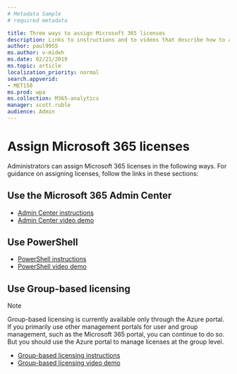 ```yaml
---
# Metadata Sample
# required metadata

title: Three ways to assign Microsoft 365 licenses
description: Links to instructions and to videos that describe how to assign licenses using the Microsoft 365 Admin Center, PowerShell, and Group-based licensing. 
author: paul9955
ms.author: v-mideh
ms.date: 02/21/2019
ms.topic: article
localization_priority: normal 
search.appverid:
- MET150
ms.prod: wpa
ms.collection: M365-analytics
manager: scott.ruble
audience: Admin
---
```


# Assign Microsoft 365 licenses

Administrators can assign Microsoft 365 licenses in the following ways. For guidance on assigning licenses, follow the links in these sections:

## Use the Microsoft 365 Admin Center

 * [Admin Center instructions](/microsoft-365/admin/add-users/add-users)
 * [Admin Center video demo](https://aka.ms/Video_AssignLicenseUsingO365AdminCenter)

## Use PowerShell

 * [PowerShell instructions](/microsoft-365/enterprise/assign-licenses-to-user-accounts-with-microsoft-365-powershell)
 * [PowerShell video demo](https://aka.ms/YouTube_AssignLicenseUsingPowerShell)

## Use Group-based licensing

> [!Note]
> Group-based licensing is currently available only through the Azure portal. If you primarily use other management portals for user and group management, such as the Microsoft 365 portal, you can continue to do so. But you should use the Azure portal to manage licenses at the group level.  

 * [Group-based licensing instructions](/azure/active-directory/enterprise-users/licensing-groups-assign)
 * [Group-based licensing video demo](https://aka.ms/YouTube_AssignLicenseUsingGBL)